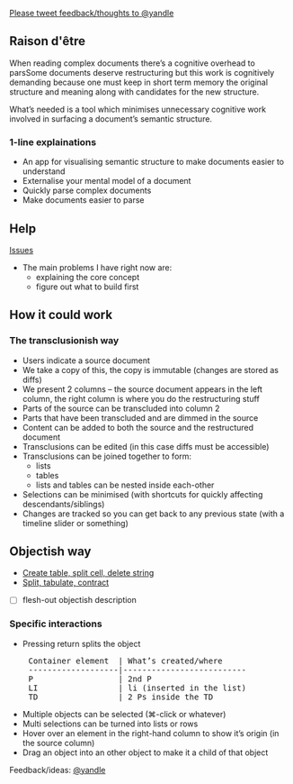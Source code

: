 [Please tweet feedback/thoughts to @yandle](http://twitter.com/yandle "Me on Twitter")

## Raison d'être

When reading complex documents there’s a cognitive overhead to parsSome documents deserve restructuring but this work is cognitively demanding because one must keep in short term memory the original structure and meaning along with candidates for the new structure.

What’s needed is a tool which minimises unnecessary cognitive work involved in surfacing a document’s semantic structure.

### 1-line explainations
- An app for visualising semantic structure to make documents easier to understand
- Externalise your mental model of a document
- Quickly parse complex documents
- Make documents easier to parse


## Help

[Issues](https://github.com/dannyhope/Grok/issues "")

- The main problems I have right now are:
	- explaining the core concept
	- figure out what to build first


## How it could work

### The transclusionish way

- Users indicate a source document
- We take a copy of this, the copy is immutable (changes are stored as diffs)
- We present 2 columns – the source document appears in the left column, the right column is where you do the restructuring stuff
- Parts of the source can be transcluded into column 2
- Parts that have been transcluded and are dimmed in the source
- Content can be added to both the source and the restructured document
- Transclusions can be edited (in this case diffs must be accessible)
- Transclusions can be joined together to form:
	- lists
	- tables
	- lists and tables can be nested inside each-other
- Selections can be minimised (with shortcuts for quickly affecting descendants/siblings)
- Changes are tracked so you can get back to any previous state (with a timeline slider or something)

## Objectish way

- [Create table, split cell, delete string](http://youtu.be/ybJWXC9q0as "")
- [Split, tabulate, contract](http://youtu.be/5rkMFeTGPUA "")
- [ ] flesh-out objectish description
 
### Specific interactions
- Pressing return splits the object
<pre>
	Container element  | What’s created/where
	-------------------|--------------------------
	P                  | 2nd P
	LI                 | li (inserted in the list) 
	TD                 | 2 Ps inside the TD
</pre>
- Multiple objects can be selected (⌘-click or whatever)
- Multi selections can be turned into lists or rows
- Hover over an element in the right-hand column to show it’s origin (in the source column)
- Drag an object into an other object to make it a child of that object


Feedback/ideas: [@yandle](http://twitter.com/yandle "Me on Twitter")